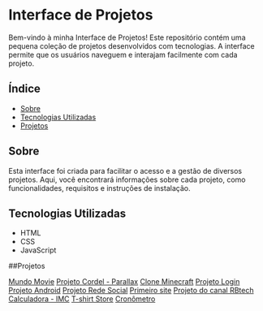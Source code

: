 # Interface de Projetos

Bem-vindo à minha Interface de Projetos! Este repositório contém uma pequena coleção de projetos desenvolvidos com tecnologias. A interface permite que os usuários naveguem e interajam facilmente com cada projeto.

## Índice

- [Sobre](#sobre)
- [Tecnologias Utilizadas](#tecnologias-utilizadas)
- [Projetos](#projetos)


## Sobre

Esta interface foi criada para facilitar o acesso e a gestão de diversos projetos. Aqui, você encontrará informações sobre cada projeto, como funcionalidades, requisitos e instruções de instalação.

## Tecnologias Utilizadas

- HTML
- CSS
- JavaScript

##Projetos

[Mundo Movie](https://sobreirinha.github.io/projetos/projeto_mundo_movie/html/mundo_movie.html)
[Projeto Cordel - Parallax](https://sobreirinha.github.io/projetos/projeto_cordel/index.html)
[Clone Minecraft](https://sobreirinha.github.io/projetos/projeto_clone_minecraft/index.html)
[Projeto Login](https://sobreirinha.github.io/projetos/projeto_login/index.html)
[Projeto Android](https://sobreirinha.github.io/projetos/projeto_android/android.html)
[Projeto Rede Social](https://sobreirinha.github.io/projetos/projeto_rede_social/index.html)
[Primeiro site](https://sobreirinha.github.io/projetos/projeto_primeiro_site/site1.html)
[Projeto do canal RBtech](https://sobreirinha.github.io/projetos/projeto_rbtech/index.html)
[Calculadora - IMC](https://sobreirinha.github.io/projetos/projeto_imc/imc.html)
[T-shirt Store](https://sobreirinha.github.io/projetos/projeto_tshirt_store/t-shirt_store.html)
[Cronômetro](https://sobreirinha.github.io/projetos/projeto_cronometro/index.html)

